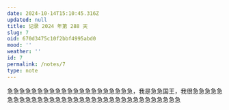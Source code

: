 ```yaml
---
date: 2024-10-14T15:10:45.316Z
updated: null
title: 记录 2024 年第 288 天
slug: 7
oid: 670d3475c10f2bbf4995abd0
mood: ''
weather: ''
id: 7
permalink: /notes/7
type: note
---
```



急急急急急急急急急急急急急急急急急急急急急，我是急急国王，我很急急急急急急急急急急急急急急急急急急急急急急急急急急急急急急急急急急